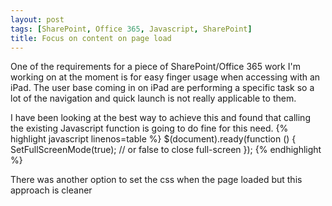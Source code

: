 ```yaml
---
layout: post
tags: [SharePoint, Office 365, Javascript, SharePoint]
title: Focus on content on page load
---
```

One of the requirements for a piece of SharePoint/Office 365 work I'm working on at the moment is for easy finger usage when accessing with an iPad. The user base coming in on iPad are performing a specific task so a lot of the navigation and quick launch is not really applicable to them.

I have been looking at the best way to achieve this and found that calling the existing Javascript function is going to do fine for this need.
{% highlight javascript linenos=table %}
$(document).ready(function () {
    SetFullScreenMode(true);  // or false to close full-screen
});
{% endhighlight %}

There was another option to set the css when the page loaded but this approach is cleaner
